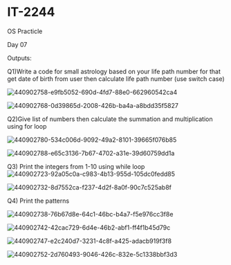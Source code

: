 # IT-2244
OS Practicle

Day 07

Outputs:

Q1)Write a code for small astrology based on your life path number for that get date of birth from user then calculate life path number (use switch case)

![440902758-e9fb5052-690d-4fd7-88e0-662960542ca4](https://github.com/user-attachments/assets/d615e9ea-1bf0-46ff-b78f-f4a362fc0f99)


![440902768-0d39865d-2008-426b-ba4a-a8bdd35f5827](https://github.com/user-attachments/assets/b51cbf4f-ba66-4dcc-8770-42316dfc95d5)

Q2)Give list of numbers then calculate the summation and multiplication using for loop

![440902780-534c006d-9092-49a2-8101-39665f076b85](https://github.com/user-attachments/assets/975b7008-d75b-44aa-abac-a5437e1d957b)

![440902788-e65c3136-7b67-4702-a31e-39d60759dd1a](https://github.com/user-attachments/assets/695da042-1202-4298-be27-17b667d30ac3)



Q3) Print the integers from 1-10 using while loop
![440902723-92a05c0a-c983-4b13-955d-105dc0fedd85](https://github.com/user-attachments/assets/6dc1e1c4-91bd-410f-a646-193563cb10da)


![440902732-8d7552ca-f237-4d2f-8a0f-90c7c525ab8f](https://github.com/user-attachments/assets/4986be24-12ec-4510-b235-110dc1f67802)



Q4) Print the patterns

![440902738-76b67d8e-64c1-46bc-b4a7-f5e976cc3f8e](https://github.com/user-attachments/assets/daec8457-979d-4214-ad20-dd68131a2656)

![440902742-42cac729-6d4e-46b2-abf1-ff4f1b45d79c](https://github.com/user-attachments/assets/d683d0f2-b015-4368-ba06-5d72d3961bcd)

![440902747-e2c240d7-3231-4c8f-a425-adacb919f3f8](https://github.com/user-attachments/assets/f909746e-609b-4660-b322-a78cbe8bca61)

![440902752-2d760493-9046-426c-832e-5c1338bbf3d3](https://github.com/user-attachments/assets/95e25d65-9ce5-4a89-a0ff-9879bd10d34f)



